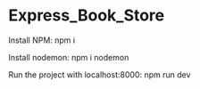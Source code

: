 # Express_Book_Store

Install NPM: npm i 

Install nodemon: npm i nodemon

Run the project with localhost:8000: npm run dev